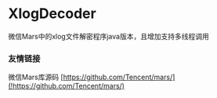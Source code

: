 # XlogDecoder
微信Mars中的xlog文件解密程序java版本，且增加支持多线程调用


### 友情链接
微信Mars库源码 [https://github.com/Tencent/mars/](!https://github.com/Tencent/mars/)
